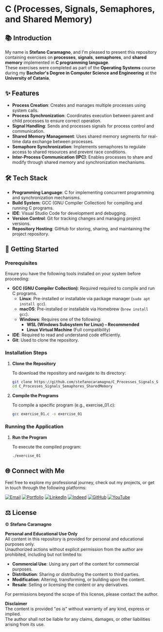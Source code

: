 # C (Processes, Signals, Semaphores, and Shared Memory)

## 📚 Introduction

My name is **Stefano Caramagno**, and I'm pleased to present this repository containing exercises on **processes**, **signals**, **semaphores**, and **shared memory** implemented in **C programming language**. <br>
These exercises were completed as part of the **Operating Systems** course during my **Bachelor's Degree in Computer Science and Engineering** at the **University of Catania**.

## ✨ Features

- **Process Creation**: Creates and manages multiple processes using system calls.  
- **Process Synchronization**: Coordinates execution between parent and child processes to ensure correct operation.  
- **Signal Handling**: Sends and processes signals for process control and communication.  
- **Shared Memory Management**: Uses shared memory segments for real-time data exchange between processes.  
- **Semaphore Synchronization**: Implements semaphores to regulate access to shared resources and prevent race conditions.  
- **Inter-Process Communication (IPC)**: Enables processes to share and modify through shared memory and synchronization mechanisms.  

## 🛠️ Tech Stack

- **Programming Language**: C for implementing concurrent programming and synchronization mechanisms.
- **Build System**: GCC (GNU Compiler Collection) for compiling and running C programs.
- **IDE**: Visual Studio Code for development and debugging.  
- **Version Control**: Git for tracking changes and managing project versions.  
- **Repository Hosting**: GitHub for storing, sharing, and maintaining the project repository.  

## 🚀 Getting Started

### Prerequisites

Ensure you have the following tools installed on your system before proceeding:

- **GCC (GNU Compiler Collection)**: Required required to compile and run C programs. 
  - **Linux**: Pre-installed or installable via package manager (`sudo apt install gcc`).  
  - **macOS**: Pre-installed or installable via Homebrew (`brew install gcc`).  
  - **Windows**: Requires one of the following:  
    - **WSL (Windows Subsystem for Linux) – Recommended**  
    - **Linux Virtual Machine** (Full compatibility)  
- **IDE**: Required to read and understand code efficiently.    
- **Git**: Used to clone the repository.

### Installation Steps

1. **Clone the Repository**
   
   To download the repository and navigate to its directory:

   ```sh
   git clone https://github.com/stefanocaramagno/C_Processes_Signals_Semaphores_SharedMemory.git
   cd C_Processes_Signals_Semaphores_SharedMemory
   ```

2. **Compile the Programs**

   To compile a specific program (e.g., exercise_01.c):

   ```sh
   gcc exercise_01.c -o exercise_01
   ```

### Running the Application

1. **Run the Program**

   To execute the compiled program:

   ```sh
   ./exercise_01
   ```

##  🌐 Connect with Me

Feel free to explore my professional journey, check out my projects, or get in touch through the following platforms:

[![Email](https://img.shields.io/badge/Gmail-D14836?style=for-the-badge&logo=gmail&logoColor=white)](mailto:stefano.caramagno@gmail.com)
[![Portfolio](https://img.shields.io/badge/Portfolio-%2300A36C?style=for-the-badge&logo=buffer&logoColor=white)](https://stefanocaramagno.vercel.app)
[![LinkedIn](https://img.shields.io/badge/linkedin-%230077B5.svg?style=for-the-badge&logo=linkedin&logoColor=white)](https://www.linkedin.com/in/stefanocaramagno)
[![Indeed](https://img.shields.io/badge/Indeed-%2300A4CC?style=for-the-badge&logo=indeed&logoColor=white)](https://profile.indeed.com/p/stefanoc-4cl1mmq)
[![GitHub](https://img.shields.io/badge/GitHub-%232F2F2F?style=for-the-badge&logo=github&logoColor=white)](https://github.com/stefanocaramagno)
[![YouTube](https://img.shields.io/badge/YouTube-D14836?style=for-the-badge&logo=youtube&logoColor=white)](https://www.youtube.com/@stefanocaramagno)

## ⚖️ License

© **Stefano Caramagno**

**Personal and Educational Use Only**  
All content in this repository is provided for personal and educational purposes only. <br>
Unauthorized actions without explicit permission from the author are prohibited, including but not limited to:

- **Commercial Use**: Using any part of the content for commercial purposes.
- **Distribution**: Sharing or distributing the content to third parties.
- **Modification**: Altering, transforming, or building upon the content.
- **Resale**: Selling or licensing the content or any derivatives.

For permissions beyond the scope of this license, please contact the author.

**Disclaimer**  
The content is provided "*as is*" without warranty of any kind, express or implied. <br>
The author shall not be liable for any claims, damages, or other liabilities arising from its use.